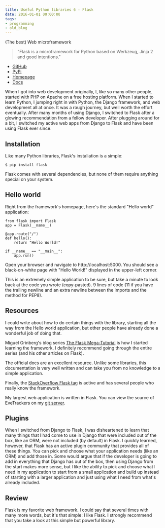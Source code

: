 ```yaml
---
title: Useful Python libraries 6 - Flask
date: 2016-01-01 00:00:00
tags:
- programming
- old_blog
---
```


(The best) Web microframework

<!-- more -->

> "Flask is a microframework for Python based on Werkzeug, Jinja 2 and good intentions."

* [GitHub](https://github.com/pallets/flask)
* [PyPi](https://pypi.python.org/pypi/Flask)
* [Homepage](http://flask.pocoo.org/)
* [Docs](http://flask.pocoo.org/docs/0.10/)

When I got into web development originally, I, like so many other people, started with PHP on Apache on a free hosting platform. When I started to learn Python, I jumping right in with Python, the Django framework, and web development all at once. It was a rough journey, but well worth the effort eventually. After many months of using Django, I switched to Flask after a glowing recommendation from a fellow developer. After plugging around for a bit, I switched my active web apps from Django to Flask and have been using Flask ever since.

## Installation
Like many Python libraries, Flask's installation is a simple:

```language-bash
$ pip install flask
```

Flask comes with several dependencies, but none of them require anything special on your system.

## Hello world
Right from the framework's homepage, here's the standard "Hello world" application:

```language-python
from flask import Flask
app = Flask(__name__)

@app.route("/")
def hello():
    return "Hello World!"

if __name__ == "__main__":
    app.run()
```

Open your browser and navigate to http://localhost:5000. You should see a black-on-white page with "Hello World!" displayed in the upper-left corner.

This is an extremely simple application to be sure, but take a minute to look back at the code you wrote (copy-pasted). 9 lines of code (11 if you have the trailing newline and an extra newline between the imports and the method for PEP8).

## Resources
I could write about how to do certain things with the library, starting all the way from the Hello world application, but other people have already done a wonderful job of doing that.

Miguel Grinberg's blog series [The Flask Mega-Tutorial](http://blog.miguelgrinberg.com/post/the-flask-mega-tutorial-part-i-hello-world) is how I started learning the framework. I definitely recommend going through the entire series (and his other articles on Flask).

The official docs are an excellent resource. Unlike some libraries, this documentation is very well written and can take you from no knowledge to a simple application.

Finally, the [StackOverflow Flask tag](https://stackoverflow.com/questions/tagged/flask) is active and has several people who really know the framework.

My largest web application is written in Flask. You can view the source of EveTrackers on my [git server](https://git.celeodor.com/Celeo/EveTrackers).

## Plugins
When I switched from Django to Flask, I was disheartened to learn that many things that I had come to use in Django that were included out of the box, like an ORM, were not included (by default) in Flask. I quickly learned, however, that Flask has an active plugin community that provides all of these things. You can pick and choose what your application needs (like an ORM) and add those in. Some would argue that if the developer is going to add in everything that Django has out of the box, then using Django from the start makes more sense, but I like the ability to pick and choose what I need in my application to start from a small application and build up instead of starting with a larger application and just using what I need from what's already included.

## Review
Flask is my favorite web framework. I could say that several times with many more words, but it's that simple: I like Flask. I strongly recommend that you take a look at this simple but powerful library.
